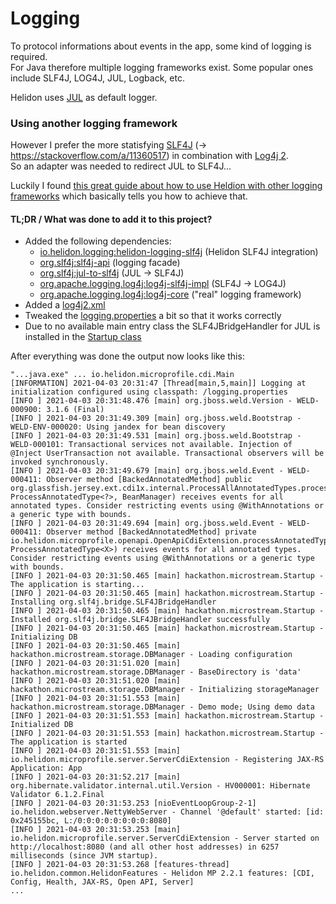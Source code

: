 # Logging
To protocol informations about events in the app, some kind of logging is required.<br>
For Java therefore multiple logging frameworks exist. Some popular ones include SLF4J, LOG4J, JUL, Logback, etc.

Helidon uses [JUL](https://docs.oracle.com/javase/8/docs/api/java/util/logging/package-summary.html) as default logger.

### Using another logging framework
However I prefer the more statisfying [SLF4J](http://www.slf4j.org/) (→ https://stackoverflow.com/a/11360517) in combination with [Log4j 2](https://logging.apache.org/log4j/2.x/).<br>
So an adapter was needed to redirect JUL to SLF4J...

Luckily I found [this great guide about how to use Heldion with other logging frameworks](https://medium.com/helidon/helidon-logging-and-mdc-5de272cf085d) which basically tells you how to achieve that.

#### TL;DR / What was done to add it to this project?
* Added the following dependencies:
  * [io.helidon.logging:helidon-logging-slf4j](https://mvnrepository.com/artifact/io.helidon.logging/helidon-logging-slf4j) (Helidon SLF4J integration)
  * [org.slf4j:slf4j-api](https://mvnrepository.com/artifact/org.slf4j/slf4j-api) (logging facade)
  * [org.slf4j:jul-to-slf4j](https://mvnrepository.com/artifact/org.slf4j/jul-to-slf4j) (JUL → SLF4J)
  * [org.apache.logging.log4j:log4j-slf4j-impl](https://mvnrepository.com/artifact/org.apache.logging.log4j/log4j-slf4j-impl) (SLF4J → LOG4J)
  * [org.apache.logging.log4j:log4j-core](https://mvnrepository.com/artifact/org.apache.logging.log4j/log4j-core) ("real" logging framework)
* Added a [log4j2.xml](../src/main/resources/log4j2.xml)
* Tweaked the [logging.properties](../src/main/resources/logging.properties) a bit so that it works correctly
* Due to no available main entry class the SLF4JBridgeHandler for JUL is installed in the [Startup class](../src/main/java/hackathon/microstream/Startup.java#L26-L30)

After everything was done the output now looks like this:
```
"...java.exe" ... io.helidon.microprofile.cdi.Main
[INFORMATION] 2021-04-03 20:31:47 [Thread[main,5,main]] Logging at initialization configured using classpath: /logging.properties 
[INFO ] 2021-04-03 20:31:48.476 [main] org.jboss.weld.Version - WELD-000900: 3.1.6 (Final)
[INFO ] 2021-04-03 20:31:49.309 [main] org.jboss.weld.Bootstrap - WELD-ENV-000020: Using jandex for bean discovery
[INFO ] 2021-04-03 20:31:49.531 [main] org.jboss.weld.Bootstrap - WELD-000101: Transactional services not available. Injection of @Inject UserTransaction not available. Transactional observers will be invoked synchronously.
[INFO ] 2021-04-03 20:31:49.679 [main] org.jboss.weld.Event - WELD-000411: Observer method [BackedAnnotatedMethod] public org.glassfish.jersey.ext.cdi1x.internal.ProcessAllAnnotatedTypes.processAnnotatedType(@Observes ProcessAnnotatedType<?>, BeanManager) receives events for all annotated types. Consider restricting events using @WithAnnotations or a generic type with bounds.
[INFO ] 2021-04-03 20:31:49.694 [main] org.jboss.weld.Event - WELD-000411: Observer method [BackedAnnotatedMethod] private io.helidon.microprofile.openapi.OpenApiCdiExtension.processAnnotatedType(@Observes ProcessAnnotatedType<X>) receives events for all annotated types. Consider restricting events using @WithAnnotations or a generic type with bounds.
[INFO ] 2021-04-03 20:31:50.465 [main] hackathon.microstream.Startup - The application is starting...
[INFO ] 2021-04-03 20:31:50.465 [main] hackathon.microstream.Startup - Installing org.slf4j.bridge.SLF4JBridgeHandler
[INFO ] 2021-04-03 20:31:50.465 [main] hackathon.microstream.Startup - Installed org.slf4j.bridge.SLF4JBridgeHandler successfully
[INFO ] 2021-04-03 20:31:50.465 [main] hackathon.microstream.Startup - Initializing DB
[INFO ] 2021-04-03 20:31:50.465 [main] hackathon.microstream.storage.DBManager - Loading configuration
[INFO ] 2021-04-03 20:31:51.020 [main] hackathon.microstream.storage.DBManager - BaseDirectory is 'data'
[INFO ] 2021-04-03 20:31:51.020 [main] hackathon.microstream.storage.DBManager - Initializing storageManager
[INFO ] 2021-04-03 20:31:51.553 [main] hackathon.microstream.storage.DBManager - Demo mode; Using demo data
[INFO ] 2021-04-03 20:31:51.553 [main] hackathon.microstream.Startup - Initialized DB
[INFO ] 2021-04-03 20:31:51.553 [main] hackathon.microstream.Startup - The application is started
[INFO ] 2021-04-03 20:31:51.553 [main] io.helidon.microprofile.server.ServerCdiExtension - Registering JAX-RS Application: App
[INFO ] 2021-04-03 20:31:52.217 [main] org.hibernate.validator.internal.util.Version - HV000001: Hibernate Validator 6.1.2.Final
[INFO ] 2021-04-03 20:31:53.253 [nioEventLoopGroup-2-1] io.helidon.webserver.NettyWebServer - Channel '@default' started: [id: 0x245155bc, L:/0:0:0:0:0:0:0:0:8080]
[INFO ] 2021-04-03 20:31:53.253 [main] io.helidon.microprofile.server.ServerCdiExtension - Server started on http://localhost:8080 (and all other host addresses) in 6257 milliseconds (since JVM startup).
[INFO ] 2021-04-03 20:31:53.268 [features-thread] io.helidon.common.HelidonFeatures - Helidon MP 2.2.1 features: [CDI, Config, Health, JAX-RS, Open API, Server]
...
```

